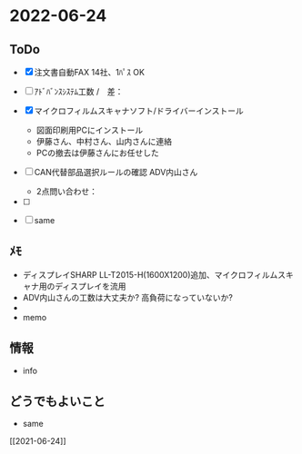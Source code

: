 # 2022-06-24

## ToDo
- [x] 注文書自動FAX 14社、1ﾊﾟｽ OK
- [ ] ｱﾄﾞﾊﾞﾝｽｼｽﾃﾑ工数 /　差：
- [x] マイクロフィルムスキャナソフト/ドライバーインストール
	- 図面印刷用PCにインストール
	- 伊藤さん、中村さん、山内さんに連絡
	- PCの撤去は伊藤さんにお任せした
- [ ] CAN代替部品選択ルールの確認 ADV内山さん
	- 2点問い合わせ：
- [ ] 
- [ ] same


## ﾒﾓ
- ディスプレイSHARP LL-T2015-H(1600X1200)追加、マイクロフィルムスキャナ用のディスプレイを流用
- ADV内山さんの工数は大丈夫か? 高負荷になっていないか?
- 
- memo


## 情報
- info


## どうでもよいこと
- same


[[2021-06-24]]

